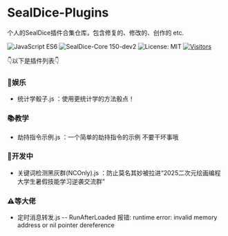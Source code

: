 # SealDice-Plugins
个人的SealDice插件合集仓库，包含修复的、修改的、创作的 etc.

![JavaScript ES6](https://img.shields.io/badge/JavaScript-ES6-F7DF1E?style=flat-square&logo=javascript&logoColor=yellow)
![SealDice-Core 150-dev2](https://img.shields.io/badge/SealDice--Core-150--dev-2ecc71?style=flat-square&logo=github&logoColor=white)
![License: MIT](https://img.shields.io/badge/License-MIT-blue.svg?style=flat-square)
[![Visitors](https://api.visitorbadge.io/api/visitors?path=https%3A%2F%2Fgithub.com%2Flyjjl%2FSealDice-Plugins&label=访客数量&countColor=%23263759&style=flat-square)](https://visitorbadge.io/status?path=https%3A%2F%2Fgithub.com%2Flyjjl%2FSealDice-Plugins)

👇以下是插件列表👇

### 🧩娱乐
 * 统计学骰子.js ：使用更统计学的方法骰点！

### 📚教学
 * 劫持指令示例.js ：一个简单的劫持指令的示例 不要干坏事哦

### 🚧开发中
 * 关键词检测黑灰群(NCOnly).js ：防止莫名其妙被拉进“2025二次元绘画编程大学生暑假技能学习逆袭交流群”

### ⚠等大佬
 * 定时消息转发.js -- RunAfterLoaded 报错: runtime error: invalid memory address or nil pointer dereference
